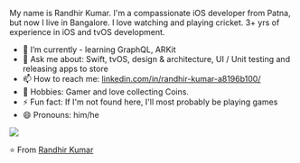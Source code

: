 

My name is Randhir Kumar. I'm a compassionate iOS developer from Patna, but now I live in Bangalore. I love watching and playing cricket.
3+ yrs of experience in iOS and tvOS development.

- 🌱 I’m currently - learning GraphQL, ARKit
- 💬 Ask me about: Swift, tvOS, design & architecture,  UI / Unit testing and releasing apps to store
- 📫 How to reach me: [linkedin.com/in/randhir-kumar-a8196b100/](https://www.linkedin.com/in/in/randhir-kumar-a8196b100/)
- 💬 Hobbies: Gamer and love collecting Coins.
- ⚡ Fun fact: If I'm not found here, I'll most probably be playing games
- 😄 Pronouns: him/he

<img src="https://github-readme-stats.vercel.app/api?username=randhirkumar65&show_icons=true">

⭐️ From [Randhir Kumar](https://github.com/randhirkumar65)
